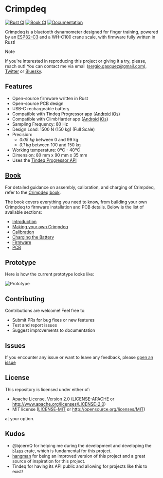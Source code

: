 # Crimpdeq

[![Rust CI](https://github.com/SergioGasquez/crimpdeq/actions/workflows/rust_ci.yml/badge.svg)](https://github.com/SergioGasquez/crimpdeq/actions/workflows/rust_ci.yml)
[![Book CI](https://github.com/SergioGasquez/crimpdeq/actions/workflows/book_ci.yml/badge.svg)](https://github.com/SergioGasquez/crimpdeq/actions/workflows/book_ci.yml)
[![Documentation](https://img.shields.io/badge/Documentation-Book-orange.svg)](https://sergiogasquez.github.io/crimpdeq/)

Crimpdeq is a bluetooth dynamometer designed for finger training, powered by an [ESP32-C3](https://github.com/esp-rs/esp-rust-board) and a WH-C100 crane scale, with firmware fully written in Rust!

> [!NOTE]
> If you're interested in reproducing this project or giving it a try, please, reach out! You can contact me via email (sergio.gasquez@gmail.com), [Twitter](https://x.com/Sergio_Gasquez) or [Bluesky](https://bsky.app/profile/sergiogasquez.bsky.social).

## Features
- Open-source firmware written in Rust
- Open-source PCB design
- USB-C rechargeable battery
- Compatible with Tindeq Progressor app ([Android](https://play.google.com/store/apps/details?id=com.progressor&hl=es_419) [iOs](https://apps.apple.com/es/app/tindeq-progressor/id1380412428))
- Compatible with ClimbHarder app ([Android](https://play.google.com/store/apps/details?id=com.holdtight.climbharder&pcampaignid=web_share) [iOs](https://apps.apple.com/us/app/climbharder-no-hang-training/id6730120024))
- Sampling Frequency: 80 Hz
- Design Load: 1500 N (150 kg) (Full Scale)
- Precision:
    - *0.05 kg* between 0 and 99 kg
    - *0.1 kg* between 100 and 150 kg
- Working temperature: 0ºC - 40ºC
- Dimension: 80 mm x 90 mm x 35 mm
- Uses the [Tindeq Progressor API](https://tindeq.com/progressor_api/)

## [Book](https://sergiogasquez.github.io/crimpdeq/)
For detailed guidance on assembly, calibration, and charging of Crimpdeq, refer to the [Crimpdeq book](https://sergiogasquez.github.io/crimpdeq/).

The book covers everything you need to know, from building your own Crimpdeq to firmware installation and PCB details. Below is the list of available sections:

- [Introduction](https://sergiogasquez.github.io/crimpdeq/introduction.html)
- [Making your own Crimpdeq](https://sergiogasquez.github.io/crimpdeq/assembly.html)
- [Calibration](https://sergiogasquez.github.io/crimpdeq/calibration.html)
- [Charging the Battery](https://sergiogasquez.github.io/crimpdeq/battery.html)
- [Firmware](https://sergiogasquez.github.io/crimpdeq/firmware.html)
- [PCB](https://sergiogasquez.github.io/crimpdeq/pcb.html)

## Prototype

Here is how the current prototype looks like:

![Prototype](assets/prototype.png)

## Contributing
Contributions are welcome! Feel free to:
- Submit PRs for bug fixes or new features
- Test and report issues
- Suggest improvements to documentation

## Issues
If you encounter any issue or want to leave any feedback, please [open an issue](https://github.com/SergioGasquez/crimpdeq/issues/new)

## License
This repository is licensed under either of:

- Apache License, Version 2.0 ([LICENSE-APACHE](LICENSE-APACHE) or http://www.apache.org/licenses/LICENSE-2.0)
- MIT license ([LICENSE-MIT](LICENSE-MIT) or http://opensource.org/licenses/MIT)

at your option.

## Kudos
- @bjoernQ for helping me during the development and developing the [`bleps`](https://github.com/bjoernQ/bleps) crate, which is fundamental for this project.
- [hangman](https://github.com/kesyog/hangman) for being an improved version of this project and a great source of inspiration for this project.
- Tindeq for having its API public and allowing for projects like this to exist!
